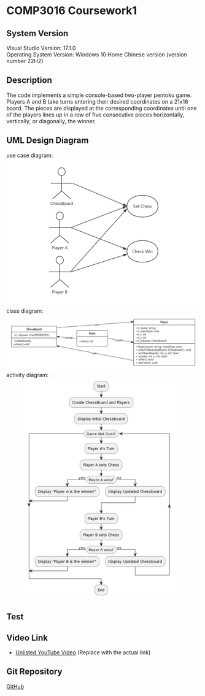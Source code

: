 # COMP3016 Coursework1

## System Version
Visual Studio Version: 17.1.0<br/>
Operating System Version: Windows 10 Home Chinese version (version number 22H2)

## Description
The code implements a simple console-based two-player pentoku game. Players A and B take turns entering their desired coordinates on a 21x16 board. The pieces are displayed at the corresponding coordinates until one of the players lines up in a row of five consecutive pieces horizontally, vertically, or diagonally, the winner.

## UML Design Diagram
use case diagram: <br/>
![Screenshot](UML/usecase_diagram.jpg)<br/>
class diagram: <br/>
![Screenshot](UML/class_diagram.jpg)<br/>
activity diagram: <br/>
![Screenshot](UML/activity_diagram.jpg)


## Test



## Video Link
- [Unlisted YouTube Video](#) (Replace with the actual link)

## Git Repository
[GitHub](https://github.com/QihaoHan/COMP3016-CW1)
